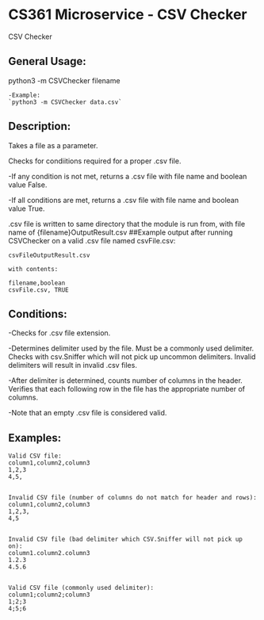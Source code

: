 # CS361 Microservice - CSV Checker
 CSV Checker

## General Usage:

python3 -m CSVChecker filename

	-Example:
	`python3 -m CSVChecker data.csv`



## Description:

Takes a file as a parameter.

Checks for condiitions required for a proper .csv file.

-If any condition is not met, returns a .csv file with file name and boolean value False.

-If all conditions are met, returns a .csv file with file name and boolean value True.

.csv file is written to same directory that the module is run from, with file name of {filename}OutputResult.csv
##Example output after running CSVChecker on a valid .csv file named csvFile.csv:
```
csvFileOutputResult.csv

with contents:

filename,boolean
csvFile.csv, TRUE
```


## Conditions:

-Checks for .csv file extension.

-Determines delimiter used by the file. Must be a commonly used delimiter. Checks with csv.Sniffer which will not pick up
 uncommon delimiters. Invalid delimiters will result in invalid .csv files.

-After delimiter is determined, counts number of columns in the header. Verifies that each following row in the file has the appropriate
 number of columns.

-Note that an empty .csv file is considered valid.



## Examples:
	Valid CSV file:
	column1,column2,column3
	1,2,3
	4,5,


	Invalid CSV file (number of columns do not match for header and rows):
	column1,column2,column3
	1,2,3,
	4,5


	Invalid CSV file (bad delimiter which CSV.Sniffer will not pick up on):
	column1.column2.column3
	1.2.3
	4.5.6


	Valid CSV file (commonly used delimiter):
	column1;column2;column3
	1;2;3
	4;5;6